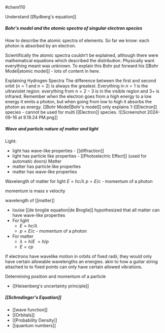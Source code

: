 #chem110 

Understand [[Rydberg's equation]]
##### Bohr's model and the atomic spectra of singular electron species
How to describe the atomic spectra of elements. So far we know: each photon is absorbed by an electron.

Scientifically the atomic spectra couldn't be explained, although there were mathematical equations which described the distribution. Physically want everything meant was unknown. To explain this Bohr put forward his [[Bohr Model|atomic model]] - lots of content in here.

Explaining Hydrogen Spectra
The difference between the first and second orbit ($n=1$ and $n=2$) is always the greatest. Everything in $n=1$ is the ultraviolet region. everything from $n=2-3$ is in the visible region and $3+$ is infrared. Remember when the electron goes from a high energy to a low energy it emits a photon, but when going from low to high it absorbs the photon as energy.  [[Bohr Model|Bohr's model]] only explains 1-[[Electron]] species - cannot be used for multi [[Electron]] species. 
![[Screenshot 2024-09-16 at 9.19.24 PM.png]]

##### Wave and particle nature of matter and light
Light:
- light has wave-like properties - [[diffraction]]
- light has particle like properties - [[Photoelectric Effect]] (used for automatic doors)
Matter
- matter has particle like properties
- matter has wave-like properties

Wavelength of matter
for light
$E=hc/\lambda$
$p=E/c$ - momentum of a photon

momentum is mass x velocity

wavelength of [[matter]]
- louise [[de broglie equation|de Broglie]] hypothesized that all matter can have wave-like properties
- For light
	- $E=hc/\lambda$
	- $p=E/c$ - momentum of a photon
- For matter
	- $\lambda=h/E$
		$=h/p$
	- $E=cp$

If electrons have wavelike motion in orbits of fixed radii, they would only have certain allowable wavelengths an energies. akin to how a guitar string attached to to fixed points can only have certain allowed vibrations. 

Determining position and momentum of a particle
- [[Heisenberg's uncertainty principle]]

##### [[Schrodinger's Equation]]
- [[wave function]]
- [[Orbitals]]
- [[Probability Density]]
- [[quantum numbers]]